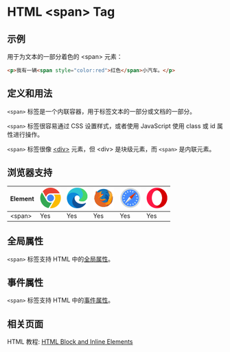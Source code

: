 HTML \<span> Tag
===

## 示例

用于为文本的一部分着色的 \<span> 元素：

```html idoc:preview:iframe
<p>我有一辆<span style="color:red">红色</span>小汽车。</p>
```

## 定义和用法

`<span>` 标签是一个内联容器，用于标签文本的一部分或文档的一部分。

`<span>` 标签很容易通过 CSS 设置样式，或者使用 JavaScript 使用 class 或 id 属性进行操作。

`<span>` 标签很像 [\<div>](./div.md) 元素，但 \<div> 是块级元素，而 `<span>` 是内联元素。

## 浏览器支持

| Element | ![chrome][1] | ![edge][2] | ![firefox][3] | ![safari][4] | ![opera][5] |
| ------- | --- | --- | --- | --- | --- |
| \<span> | Yes | Yes | Yes | Yes | Yes |

## 全局属性

`<span>` 标签支持 HTML 中的[全局属性](../reference/standardattributes.md)。

## 事件属性

`<span>` 标签支持 HTML 中的[事件属性](../reference/eventattributes.md)。

## 相关页面

HTML 教程: [HTML Block and Inline Elements](../tutorial/blocks.md)



[1]: ../assets/chrome.svg
[2]: ../assets/edge.svg
[3]: ../assets/firefox.svg
[4]: ../assets/safari.svg
[5]: ../assets/opera.svg